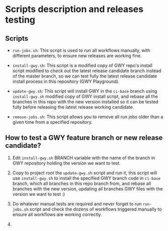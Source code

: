 
# Scripts description and releases testing

## Scripts

- `run-jobs.sh`: This script is used to run all workflows manually, with 
  different parameters, to ensure new releases are working fine.

- `install-gwy.sh`: This script is a modified copy of GWY repo's install 
  script modified to check out the latest release candidate branch instead 
  of the master branch, so we can test fully the latest release candidate 
  install process in this repository (GWY Playground).

- `update-gwy.sh`: This script will install GWY in the `ci-base` branch 
  using `install-gwy.sh` modified copy of GWY install script, and rebase all 
  the branches in this repo with the new version installed so it can be 
  tested fully before releasing the latest release working candidate.

- `remove-jobs.sh`: This script allows you to remove all run jobs older 
  than a given time from a specified repository.

## How to test a GWY feature branch or new release candidate?

1. Edit `install-gwy.sh` BRANCH variable with the name of the branch in GWY 
   repository holding the version we want to test.

2. Copy to project root the `update-gwy.sh` script and run it, this script 
   will use `install-gwy.sh` to install the specified GWY branch code in 
   `ci-base` branch, which all branches in this repo branch from, and rebase 
   all branches with the new version, updating all branches GWY files with 
   the version we want to test :)

3. Do whatever manual tests are required and never forget to run `run-jobs.sh` 
   script and check the dozens of workflows triggered manually to ensure all 
   workflows are working correctly.
4. 

